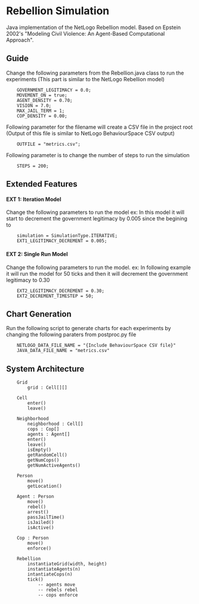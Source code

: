 # Rebellion Simulation

Java implementation of the NetLogo Rebellion model. Based on Epstein 2002's
"Modeling Civil Violence: An Agent-Based Computational Approach".

## Guide  
Change the following parameters from the Rebellion.java class to run the 
experiments (This part is similar to the NetLogo Rebellion model)
``` 
    GOVERNMENT_LEGITIMACY = 0.0;
    MOVEMENT_ON = true;
    AGENT_DENSITY = 0.70;
    VISION = 7.0;
    MAX_JAIL_TERM = 1;
    COP_DENSITY = 0.00;
``` 
Following parameter for the filename will create a CSV file in the project 
root (Output of this file is similar to NetLogo BehaviourSpace CSV output)

``` 
    OUTFILE = "metrics.csv";
``` 

Following parameter is to change the number of steps to run the simulation 
``` 
    STEPS = 200;
``` 

## Extended Features
#### EXT 1: Iteration Model
Change the following parameters to run the model
ex: In this model it will start to decrement the government legitimacy by 0.005 
since the 
begining to  
``` 
    simulation = SimulationType.ITERATIVE;
    EXT1_LEGITIMACY_DECREMENT = 0.005;
``` 

#### EXT 2: Single Run Model
Change the following parameters to run the model.
ex: In following example it will run the model for 50 ticks and then it will 
decrement the government legitimacy to 0.30
``` 
    EXT2_LEGITIMACY_DECREMENT = 0.30;
    EXT2_DECREMENT_TIMESTEP = 50;
``` 

## Chart Generation
Run the following script to generate charts for each experiments by changing 
the following paraters from postproc.py file

``` 
    NETLOGO_DATA_FILE_NAME = "{Include BehaviourSpace CSV file}"
    JAVA_DATA_FILE_NAME = "metrics.csv"
``` 

## System Architecture
``` 
    Grid
        grid : Cell[][]
    
    Cell
        enter()
        leave()
    
    Neighborhood
        neighborhood : Cell[]
        cops : Cop[]
        agents : Agent[]
        enter()
        leave()
        isEmpty()
        getRandomCell()
        getNumCops()
        getNumActiveAgents()
        
    Person
        move()
        getLocation()
    
    Agent : Person
        move()
        rebel()
        arrest()
        passJailTime()
        isJailed()
        isActive()
    
    Cop : Person
        move()
        enforce()
    
    Rebellion
        instantiateGrid(width, height)
        instantiateAgents(n)
        intantiateCops(n)
        tick()
            -- agents move
            -- rebels rebel
            -- cops enforce
``` 

